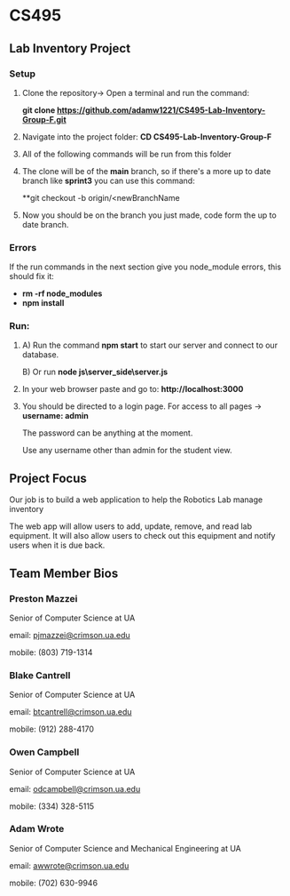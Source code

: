 # CS495
## Lab Inventory Project

### Setup
1. Clone the repository-> Open a terminal and run the command:
   
   **git clone https://github.com/adamw1221/CS495-Lab-Inventory-Group-F.git**
   
2. Navigate into the project folder: **CD CS495-Lab-Inventory-Group-F**
3. All of the following commands will be run from this folder
4. The clone will be of the **main** branch, so if there's a more up to date branch like **sprint3** you can use this command:

   **git checkout -b <newBranchName> origin/<newBranchName
   
6. Now you should be on the branch you just made, code form the up to date branch.

### Errors
If the run commands in the next section give you node_module errors, this should fix it:
- **rm -rf node_modules**
- **npm install**
  
### Run:
1. A) Run the command  **npm start**  to start our server and connect to our database.
   
   
   B) Or run **node js\server_side\server.js**


3. In your web browser paste and go to: **http://localhost:3000**
  
5. You should be directed to a login page.
   For access to all pages -> **username: admin**
   
   The password can be anything at the moment.
   
   Use any username other than admin for the student view.


## Project Focus
Our job is to build a web application to help the Robotics Lab manage inventory​

The web app will allow users to add, update, remove, and read lab equipment. It will also allow users to check out this equipment and notify users when it is due back.​

## Team Member Bios

### Preston Mazzei
Senior of Computer Science at UA

email: pjmazzei@crimson.ua.edu

mobile: (803) 719-1314

### Blake Cantrell
Senior of Computer Science at UA

email: btcantrell@crimson.ua.edu

mobile: (912) 288-4170

### Owen Campbell
Senior of Computer Science at UA

email: odcampbell@crimson.ua.edu

mobile: (334) 328-5115

### Adam Wrote
Senior of Computer Science and Mechanical Engineering at UA

email: awwrote@crimson.ua.edu

mobile: (702) 630-9946
